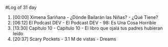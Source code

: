 #Log of 31 day

1. [00:00] Ximena Sariñana - ¿Dónde Bailarán las Niñas? - ¿Qué Tiene?
1. [06:12] El Podcast DEV - El Podcast DEV - 98: Es Una Cosa Horrible
1. [13:30] Capítulo 10 - Capítulo 10 - El libro que ojalá tus padres hubieran leído
1. [20:37] Scary Pockets - 3.1 M de vistas - Dreams

